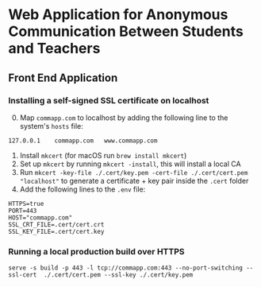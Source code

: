 # Web Application for Anonymous Communication Between Students and Teachers

## Front End Application

### Installing a self-signed SSL certificate on localhost

0. Map `commapp.com` to localhost by adding the following line to the system's `hosts` file:

```
127.0.0.1    commapp.com   www.commapp.com
```

1. Install `mkcert` (for macOS run `brew install mkcert`)
2. Set up `mkcert` by running `mkcert -install`, this will install a local CA
3. Run `mkcert -key-file ./.cert/key.pem -cert-file ./.cert/cert.pem "localhost"` to generate a certificate + key pair inside the `.cert` folder
4. Add the following lines to the `.env` file:

```
HTTPS=true
PORT=443
HOST="commapp.com"
SSL_CRT_FILE=.cert/cert.crt
SSL_KEY_FILE=.cert/cert.key
```

### Running a local production build over HTTPS

```
serve -s build -p 443 -l tcp://commapp.com:443 --no-port-switching --ssl-cert  ./.cert/cert.pem --ssl-key ./.cert/key.pem
```
